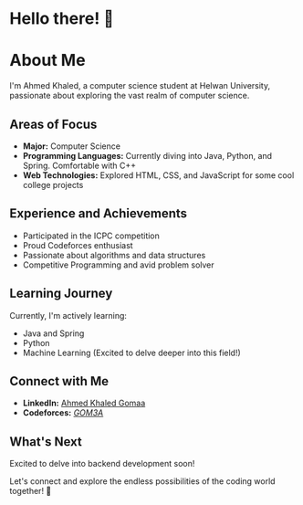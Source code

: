 # Hello there! 👋

# About Me
I'm Ahmed Khaled, a computer science student at Helwan University, passionate about exploring the vast realm of computer science.

## Areas of Focus
- **Major:** Computer Science
- **Programming Languages:** Currently diving into Java, Python, and Spring. Comfortable with C++
- **Web Technologies:** Explored HTML, CSS, and JavaScript for some cool college projects

## Experience and Achievements
- Participated in the ICPC competition
- Proud Codeforces enthusiast
- Passionate about algorithms and data structures
- Competitive Programming and avid problem solver

## Learning Journey
Currently, I'm actively learning:
- Java and Spring
- Python
- Machine Learning (Excited to delve deeper into this field!)

## Connect with Me
- **LinkedIn:** [Ahmed Khaled Gomaa](https://www.linkedin.com/in/ahmed-khaled-01ba9b222/)
- **Codeforces:** [_GOM3A_](https://codeforces.com/profile/_GOM3A_)

## What's Next
Excited to delve into backend development soon!

Let's connect and explore the endless possibilities of the coding world together! 🚀






<!--
**Ahmedkhalid404/Ahmedkhalid404** is a ✨ _special_ ✨ repository because its `README.md` (this file) appears on your GitHub profile.

Here are some ideas to get you started:

- 🔭 I’m currently working on ...
- 🌱 I’m currently learning ...
- 👯 I’m looking to collaborate on ...
- 🤔 I’m looking for help with ...
- 💬 Ask me about ...
- 📫 How to reach me: ...
- 😄 Pronouns: ...
- ⚡ Fun fact: ...
-->
